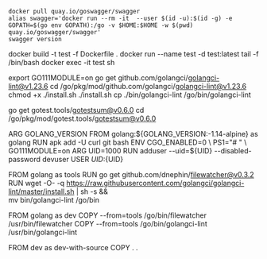 ```shell
docker pull quay.io/goswagger/swagger
alias swagger='docker run --rm -it  --user $(id -u):$(id -g) -e GOPATH=$(go env GOPATH):/go -v $HOME:$HOME -w $(pwd) quay.io/goswagger/swagger'
swagger version
```

docker build -t test -f Dockerfile .
docker run --name test -d test:latest tail -f /bin/bash
docker exec -it test sh

export GO111MODULE=on
go get github.com/golangci/golangci-lint@v1.23.6
cd /go/pkg/mod/github.com/golangci/golangci-lint@v1.23.6
chmod +x ./install.sh
./install.sh
cp ./bin/golangci-lint /go/bin/golangci-lint

go get gotest.tools/gotestsum@v0.6.0
cd /go/pkg/mod/gotest.tools/gotestsum@v0.6.0

ARG     GOLANG_VERSION
FROM    golang:${GOLANG_VERSION:-1.14-alpine} as golang
RUN     apk add -U curl git bash
ENV     CGO_ENABLED=0 \
PS1="# " \
GO111MODULE=on
ARG     UID=1000
RUN     adduser --uid=${UID} --disabled-password devuser
USER    ${UID}:${UID}


FROM    golang as tools
RUN     go get github.com/dnephin/filewatcher@v0.3.2
RUN     wget -O- -q https://raw.githubusercontent.com/golangci/golangci-lint/master/install.sh | sh -s && \
mv bin/golangci-lint /go/bin


FROM    golang as dev
COPY    --from=tools /go/bin/filewatcher /usr/bin/filewatcher
COPY    --from=tools /go/bin/golangci-lint /usr/bin/golangci-lint


FROM    dev as dev-with-source
COPY    . .

